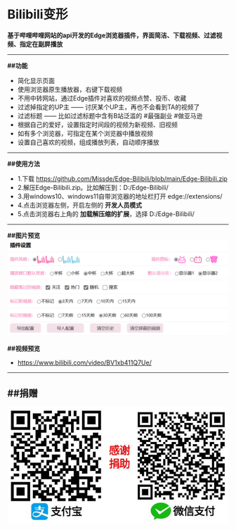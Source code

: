 # Bilibili变形
**基于哔哩哔哩网站的api开发的Edge浏览器插件，界面简洁、下载视频、过滤视频、指定在副屏播放**

-------------------------
**##功能**

- 简化显示页面
- 使用浏览器原生播放器，右键下载视频
- 不用中转网站，通过Edge插件对喜欢的视频点赞、投币、收藏
- 过滤掉指定的UP主 —— 讨厌某个UP主，再也不会看到TA的视频了
- 过滤标题 —— 比如过滤标题中含有B站泛滥的 #最强副业 #做亚马逊 
- 根据自己的爱好，设置指定时间段的视频为新视频、旧视频
- 如有多个浏览器，可指定在某个浏览器中播放视频
- 设置自己喜欢的视频，组成播放列表，自动顺序播放

-------------------------
**##使用方法**
- 1.下载 https://github.com/Missde/Edge-Bilibili/blob/main/Edge-Bilibili.zip
- 2.解压Edge-Bilibili.zip。比如解压到：D:/Edge-Bilibili/
- 3.用windows10、windows11自带浏览器的地址栏打开 edge://extensions/
- 4.点击浏览器左侧，开启左侧的 **开发人员模式**
- 5.点击浏览器右上角的 **加载解压缩的扩展**，选择 D:/Edge-Bilibili/


-------------------------
**##图片预览**
![图片预览](https://github.com/Missde/Edge-Bilibili/blob/main/preview.png)

**##视频预览**
- https://www.bilibili.com/video/BV1xb411Q7Ue/
-------------------------
**##捐赠**
-
![图片预览](https://github.com/Missde/Edge-Bilibili/blob/main/Edge-Bilibili/pic/dashang.jpg)
